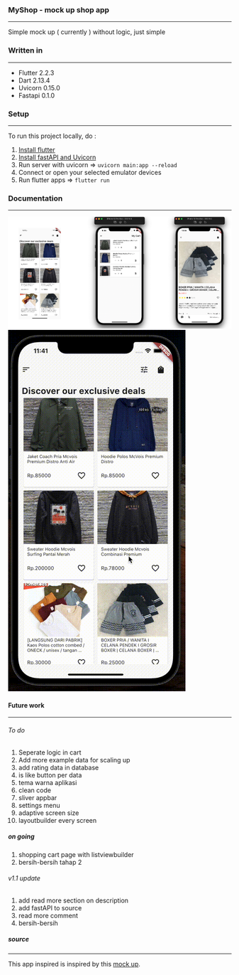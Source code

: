 ### MyShop - mock up shop app

---

Simple mock up ( currently ) without logic, just simple

### Written in

---

<ul>
    <li>
        Flutter 2.2.3
    </li>
    <li>
         Dart 2.13.4
    </li>
    <li>
         Uvicorn 0.15.0
    </li>
    <li>
        Fastapi 0.1.0
    </li>
</ul>

### Setup

---

To run this project locally, do :

1. [Install flutter](https://flutter.dev/docs/get-started/install)
2. [Install fastAPI and Uvicorn](https://fastapi.tiangolo.com/)
3. Run server with uvicorn => `uvicorn main:app --reload`
4. Connect or open your selected emulator devices
5. Run flutter apps => `flutter run`

### Documentation

---

![Images_documentation](images/img.png)
![Gif_documentation](images/gif.gif)

#### Future work

---

###### To do

1. Seperate logic in cart
2. Add more example data for scaling up
3. add rating data in database
4. is like button per data
5. tema warna aplikasi
6. clean code
7. sliver appbar
8. settings menu
9. adaptive screen size
10. layoutbuilder every screen

##### on going

1. shopping cart page with listviewbuilder
2. bersih-bersih tahap 2

###### v1.1 update

1. add read more section on description
2. add fastAPI to source
3. read more comment
4. bersih-bersih

##### source

---

This app inspired is inspired by this [mock up](https://dribbble.com/shots/15706627-Ecommerce-App/attachments/7506209?mode=media).
